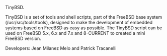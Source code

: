 TinyBSD.

TinyBSD is a set of tools and shell scripts, part of the FreeBSD base system (/usr/src/tools/tools), designed to make the development of embedded systems based on FreeBSD as easy as possible. The TinyBSD script can be used on FreeBSD 5.x, 6.x and 7.x and 8-CURRENT to created a mini FreeBSD version.


Developers: Jean Milanez Melo and Patrick Tracanelli